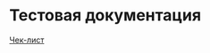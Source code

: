 # Тестовая документация
[Чек-лист](https://docs.google.com/spreadsheets/d/1g_aWjd-ikdDJmyzsuvHONihdAf3bWKsN0Di4unSBWQY/edit?usp=sharing)
